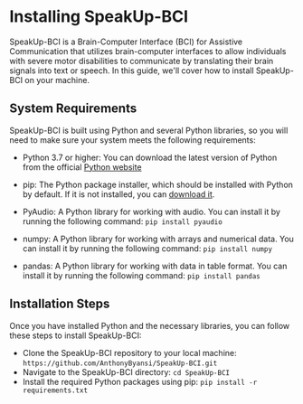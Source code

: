 # Installing SpeakUp-BCI

SpeakUp-BCI is a Brain-Computer Interface (BCI) for Assistive Communication that utilizes brain-computer interfaces to allow individuals with severe motor disabilities to communicate by translating their brain signals into text or speech. In this guide, we'll cover how to install SpeakUp-BCI on your machine.


## System Requirements
SpeakUp-BCI is built using Python and several Python libraries, so you will need to make sure your system meets the following requirements:

* Python 3.7 or higher: You can download the latest version of Python from the official [Python website](https://www.python.org/downloads/)
* pip: The Python package installer, which should be installed with Python by default. If it is not installed, you can [download it](https://pip.pypa.io/en/stable/installation/).
* PyAudio: A Python library for working with audio. You can install it by running the following command: `pip install pyaudio`

* numpy: A Python library for working with arrays and numerical data. You can install it by running the following command: `pip install numpy`
* pandas: A Python library for working with data in table format. You can install it by running the following command: `pip install pandas`

## Installation Steps
Once you have installed Python and the necessary libraries, you can follow these steps to install SpeakUp-BCI:

* Clone the SpeakUp-BCI repository to your local machine: `https://github.com/AnthonyByansi/SpeakUp-BCI.git`
* Navigate to the SpeakUp-BCI directory: `cd SpeakUp-BCI`
* Install the required Python packages using pip: `pip install -r requirements.txt`

